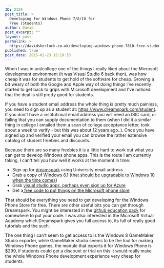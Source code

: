 ```yaml
---
ID: 2129
post_title: >
  Developing for Windows Phone 7/8/10 for
  Free (Students)
author: David
post_excerpt: ""
layout: post
permalink: >
  https://davidsherlock.co.uk/developing-windows-phone-7810-free-students/
published: true
post_date: 2015-02-23 15:29:30
---
```

When I was in uni/college one of the things I really liked about the Microsoft development environment (it was Visual Studio 6 back then), was how cheap it was for students to get hold of the software for cheap. Growing a bit weary of both the Google and Apple way of doing things I've recently started to get back to grips with Microsoft development and I've noticed that the deal is still pretty good for students.

If you have a student email address the whole thing is pretty much painless, you need to sign up as a student at: https://www.dreamspark.com/student. If you don't have a institutional email address you will need an ISIC card, or failing that you can supply documentation to them (when I did it a similar thing in college I emailed them a scan of college acceptance letter, took about a week to verify - but this was about 12 years ago..). Once you have signed up and verified your email you can browse the rather extensive catalog of student freebies and discounts.

Because there are so many freebies it is a little hard to work out what you can get to develop Windows phone apps. This is the route I am currently taking, I can't tell you how well it works at the moment in time:
<ul>
	<li>Sign up for <a href="https://www.dreamspark.com/student">dreamspark</a> using University email address</li>
	<li>Grab a copy of <a href="https://www.dreamspark.com/Product/Product.aspx?productid=82">Windows 8.1</a> (that<a href="http://www.computerworld.com/article/2825116/free-at-last-after-windows-10-consumers-wont-pay-for-updates-or-upgrades.html"> should be upgradable to Windows 10 when the time comes</a>)</li>
	<li>Grab <a href="http://www.visualstudio.com/products/free-tools-for-student-developers-vs?wt.mc_id=p~CO~COMMUNITY~DISPLAY~FY15~11Nov~DXStudentDevs">visual studio apps, perhaps even sign up for Azure</a></li>
	<li>Get a<a href="https://www.dreamspark.com/Student/Windows-Store-Access.aspx"> free code to put things on the Microsoft phone store</a></li>
</ul>
That should be everything you need to get developing for the Windows Phone Store for free. There are other useful bits you can get through Dreamspark. You might be interested in the <a href="https://www.dreamspark.com/Product/Product.aspx?productid=92">github education pack</a> for somewhere to put your code. I was also interested in the Microsoft Virtual Academy which Dreamspark gives you full access to, its full of really good tutorials and the such.

The one thing I can't seem to get access to is the Windows 8 GameMaker Studio exporter, while GameMaker studio seems to be the tool for making Windows Phone games, the module that exports it for Windows Phone is $299, if students could get a discount or trial on this it would really make the whole Windows Phone development experience very cheap for students.

&nbsp;
